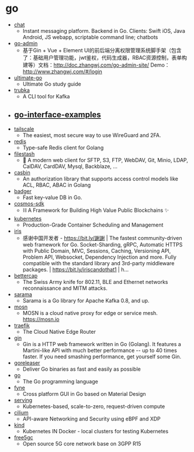 # go
- [chat](https://github.com/tinode/chat)
  - Instant messaging platform. Backend in Go. Clients: Swift iOS, Java Android, JS webapp, scriptable command line; chatbots
- [go-admin](https://github.com/wenjianzhang/go-admin)
  - 基于Gin + Vue + Element UI的前后端分离权限管理系统脚手架（包含了：基础用户管理功能，jwt鉴权，代码生成器，RBAC资源控制，表单构建等）文档：http://doc.zhangwj.com/go-admin-site/ Demo： http://www.zhangwj.com/#/login
- [ultimate-go](https://github.com/hoanhan101/ultimate-go)
  - Ultimate Go study guide
- [trubka](https://github.com/xitonix/trubka)
  - A CLI tool for Kafka
- [go-interface-examples](https://github.com/Evertras/go-interface-examples)
  - 
- [tailscale](https://github.com/tailscale/tailscale)
  - The easiest, most secure way to use WireGuard and 2FA.
- [redis](https://github.com/go-redis/redis)
  - Type-safe Redis client for Golang
- [filestash](https://github.com/mickael-kerjean/filestash)
  - 🦄 A modern web client for SFTP, S3, FTP, WebDAV, Git, Minio, LDAP, CalDAV, CardDAV, Mysql, Backblaze, ...
- [casbin](https://github.com/casbin/casbin)
  - An authorization library that supports access control models like ACL, RBAC, ABAC in Golang
- [badger](https://github.com/dgraph-io/badger)
  - Fast key-value DB in Go.
- [cosmos-sdk](https://github.com/cosmos/cosmos-sdk)
  - ⛓️ A Framework for Building High Value Public Blockchains ✨
- [kubernetes](https://github.com/kubernetes/kubernetes)
  - Production-Grade Container Scheduling and Management
- [iris](https://github.com/kataras/iris)
  - 感谢中国开发者 - https://bit.ly/謝謝 | The fastest community-driven web framework for Go. Socket-Sharding, gRPC, Automatic HTTPS with Public Domain, MVC, Sessions, Caching, Versioning API, Problem API, Websocket, Dependency Injection and more. Fully compatible with the standard library and 3rd-party middleware packages. | https://bit.ly/iriscandothat1 | h…
- [bettercap](https://github.com/bettercap/bettercap)
  - The Swiss Army knife for 802.11, BLE and Ethernet networks reconnaissance and MITM attacks.
- [sarama](https://github.com/Shopify/sarama)
  - Sarama is a Go library for Apache Kafka 0.8, and up.
- [mosn](https://github.com/mosn/mosn)
  - MOSN is a cloud native proxy for edge or service mesh. https://mosn.io
- [traefik](https://github.com/containous/traefik)
  - The Cloud Native Edge Router
- [gin](https://github.com/gin-gonic/gin)
  - Gin is a HTTP web framework written in Go (Golang). It features a Martini-like API with much better performance -- up to 40 times faster. If you need smashing performance, get yourself some Gin.
- [goreleaser](https://github.com/goreleaser/goreleaser)
  - Deliver Go binaries as fast and easily as possible
- [go](https://github.com/golang/go)
  - The Go programming language
- [fyne](https://github.com/fyne-io/fyne)
  - Cross platform GUI in Go based on Material Design
- [serving](https://github.com/knative/serving)
  - Kubernetes-based, scale-to-zero, request-driven compute
- [cilium](https://github.com/cilium/cilium)
  - API-aware Networking and Security using eBPF and XDP
- [kind](https://github.com/kubernetes-sigs/kind)
  - Kubernetes IN Docker - local clusters for testing Kubernetes
- [free5gc](https://github.com/free5gc/free5gc)
  - Open source 5G core network base on 3GPP R15
